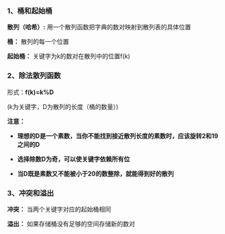 ### 1、桶和起始桶

**散列（哈希）:** 用一个散列函数把字典的数对映射到散列表的具体位置

**桶：** 散列的每一个位置

**起始桶：** 关键字为k的数对在散列中的位置f(k)

### 2、除法散列函数

形式：**f(k)=k%D**

(k为关键字，D为散列的长度（桶的数量）)

**注意：**
* **理想的D是一个素数，当你不能找到接近散列长度的素数时，应该旋转2和19
之间的D**

* **选择除数D为奇，可以使关键字依赖所有位**

* **当D既是素数又不能被小于20的数整除，就能得到好的散列**


### 3、冲突和溢出

**冲突：** 当两个关键字对应的起始桶相同

**溢出：** 如果存储桶没有足够的空间存储新的数对








